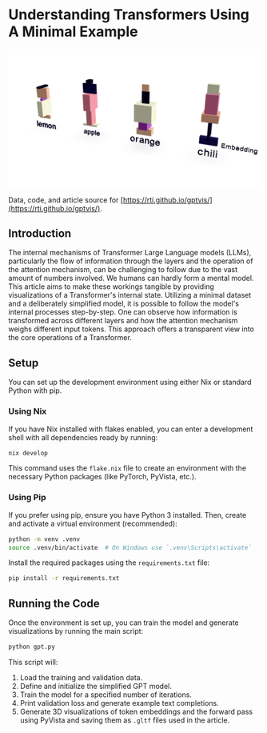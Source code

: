 # Understanding Transformers Using A Minimal Example

![Visualization of Transformer Embeddings](docs/thumbnail.png)

Data, code, and article source for [https://rti.github.io/gptvis/](https://rti.github.io/gptvis/).

## Introduction

The internal mechanisms of Transformer Large Language models (LLMs), particularly the flow of information through the layers and the operation of the attention mechanism, can be challenging to follow due to the vast amount of numbers involved. We humans can hardly form a mental model. This article aims to make these workings tangible by providing visualizations of a Transformer's internal state. Utilizing a minimal dataset and a deliberately simplified model, it is possible to follow the model's internal processes step-by-step. One can observe how information is transformed across different layers and how the attention mechanism weighs different input tokens. This approach offers a transparent view into the core operations of a Transformer.

## Setup

You can set up the development environment using either Nix or standard Python with pip.

### Using Nix

If you have Nix installed with flakes enabled, you can enter a development shell with all dependencies ready by running:

```bash
nix develop
```

This command uses the `flake.nix` file to create an environment with the necessary Python packages (like PyTorch, PyVista, etc.).

### Using Pip

If you prefer using pip, ensure you have Python 3 installed. Then, create and activate a virtual environment (recommended):

```bash
python -m venv .venv
source .venv/bin/activate  # On Windows use `.venv\Scripts\activate`
```

Install the required packages using the `requirements.txt` file:

```bash
pip install -r requirements.txt
```

## Running the Code

Once the environment is set up, you can train the model and generate visualizations by running the main script:

```bash
python gpt.py
```

This script will:

1. Load the training and validation data.
2. Define and initialize the simplified GPT model.
3. Train the model for a specified number of iterations.
4. Print validation loss and generate example text completions.
5. Generate 3D visualizations of token embeddings and the forward pass using PyVista and saving them as `.gltf` files used in the article.

